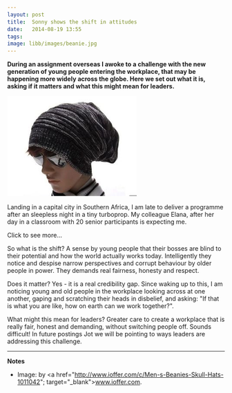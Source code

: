 ```yaml
---
layout: post
title:  Sonny shows the shift in attitudes
date:   2014-08-19 13:55
tags: 
image: libb/images/beanie.jpg
---
```


**During an assignment overseas I awoke to a challenge with the new generation of young people entering the workplace, that may be happening more widely across the globe. Here we set out what it is, asking if it matters and what this might mean for leaders.**

![](/libb/images/beanie.jpg)

Landing in a capital city in Southern Africa, I am late to deliver a programme after an sleepless night in a tiny turboprop. My colleague Elana, after her day in a classroom with 20 senior participants is expecting me. 

<div id="restOfArticle" style="display:none">

I look for my name on a driver’s board, but I can see no one in this vast empty airport building. Not to waste another minute, I walk urgently across a cavernous hall towards the car park, and sauntering towards me is a solitary youth, wearing an over-sized, knitted beanie hat. We'll call him Sonny. He smiles: “You must be Tony right? I’m Sonny”. “Yes. Hi Sonny!” and we settle into a chat, which I have to curtail because I’m late. We climb into his slightly dented car and sputter towards the college.<br><br>

It turns out Sonny is not just to be our driver, but our constantly present linkman making sure we have all we need at the college, and that participants get properly fed, watered and educated. <br><br>

Over the next couple of days he is open and talkative, sharing lots of opinions, showing he is disgruntled about his situation, and anxious about his appearance. He keeps removing the floppy formless beanie hat, re-combs his hair, re-sets the hat carefully, and puts back his shades. I learn that he is an intern, the car belongs to his brother, life is not easy after university, the jobs do not exist, he would love to come to the UK, and it’s quite “them and us” here - other people are “prejudiced” because he went to private school.<br><br>

Despite enjoying these chats, Elana and I soon become anxious about how unbelievably laid back Sonny is about the work. Will he be there on time to drive us to work, will the register get filled in, will lunch vouchers or photocopying or water arrive, are participants’ names spelt correctly, will certificates get to the minister in time? <br><br>

We start to realise Sonny does not really know or care what is happening, and he seems to disappear, just when we need him. We find out he is feeling "put upon by our unreasonable demands". As soon as we check where we went wrong we can't help noticing Sonny is almost a case example of the challenge the public servants in our classroom are obsessing over: "how can we motivate our young people to work hard?". <br><br>

I ask Elana an education specialist how widespread she thinks this issue is. We both think we are scratching the surface of something global, that has its seeds in an education that does not prepare young people to live in a good way in a much more interconnected world. 

</div>
<a onclick="showMoreOrLess(this,'restOfArticle');">Click to see more...</a>

So what is the shift? A sense by young people that their bosses are blind to their potential and how the world actually works today. Intelligently they notice and despise narrow perspectives and corrupt behaviour by older people in power. They demands real fairness, honesty and respect.

Does it matter? Yes - it is a real credibility gap. Since waking up to this, I am noticing young and old people in the workplace looking across at one another, gaping and scratching their heads in disbelief, and asking: "If that is what you are like, how on earth can we work together?". 

What might this mean for leaders? Greater care to create a workplace that is really fair, honest and demanding, without switching people off. Sounds difficult! In future postings Jot we will be pointing to ways leaders are addressing this challenge.
__________________

<b>Notes</b>

* Image: by <a href="http://www.ioffer.com/c/Men-s-Beanies-Skull-Hats-1011042"; target="_blank">www.ioffer.com</a>.


